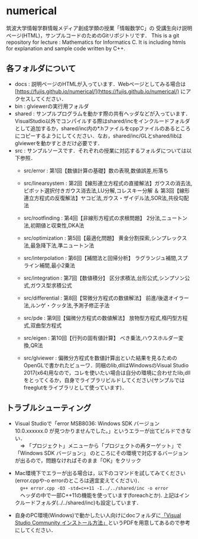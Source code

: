 # numerical
筑波大学情報学群情報メディア創成学類の授業「情報数学C」の
受講生向け説明ページ(HTML)，サンプルコードのためのGitリポジトリです．
This is a git repository for lecture : Mathematics for Informatics C. 
It is including htmls for explanation and sample code written by C++. 

## 各フォルダについて
* docs : 説明ページのHTMLが入っています．Webページとしてみる場合は [https://fujis.github.io/numerical/](https://fujis.github.io/numerical/) にアクセスしてください．
* bin : glviewerの実行用フォルダ
* shared : サンプルプログラムを動かす際の共有ヘッダなどが入っています．VisualStudio以外でコンパイルする際はshared/incをインクルードフォルダとして追加するか，shared/inc内の*.hファイルをcppファイルのあるところにコピーするようにしてください．なお，shared/inc/GLとshared/libはglviewerを動かすときだけ必要です．
* src : サンプルソースです．それぞれの授業に対応するフォルダについては以下参照．
  * src/error : 第1回【数値計算の基礎】数の表現,数値誤差,桁落ち
  * src/linearsystem : 第2回【線形連立方程式の直接解法】ガウスの消去法,ピボット選択付きガウス消去法,LU分解,コレスキー分解 ＆ 第3回【線形連立方程式の反復解法】ヤコビ法,ガウス・ザイデル法,SOR法,共役勾配法
  * src/rootfinding : 第4回【非線形方程式の求根問題】 2分法,ニュートン法,初期値と収束性,DKA法
  * src/optimization : 第5回【最適化問題】 黄金分割探索,シンプレックス法,最急降下法,準ニュートン法
  * src/interpolation : 第6回【補間法と回帰分析】 ラグランジュ補間,スプライン補間,最小2乗法
  * src/integration : 第7回【数値積分】 区分求積法,台形公式,シンプソン公式,ガウス型求積公式
  * src/differential : 第8回【常微分方程式の数値解法】 前進/後退オイラー法,ルンゲ・クッタ法,予測子修正子法
  * src/pde : 第9回【偏微分方程式の数値解法】 放物型方程式,楕円型方程式,双曲型方程式
  * src/eigen : 第10回【行列の固有値計算】 べき乗法,ハウスホルダー変換,QR法

  * src/glviewer : 偏微分方程式を数値計算出といた結果を見るためのOpenGLで書かれたビューワ．同梱のlib,dllはWindowsのVisual Studio 2017(x64)用なので，コレを使いたい場合は自分の環境に合わせたlib,dllをとってくるか，自身でライブラリビルドしてください(サンプルではfreeglutをライブラリとして使っています)．


## トラブルシューティング
 - Visual Studioで「error MSB8036: Windows SDK バージョン 10.0.xxxxxx.0 が見つかりませんでした。」というエラーが出てビルドできない．  
　⇒ 「プロジェクト」メニューから「プロジェクトの再ターゲット」で「Windows SDK バージョン:」 のところにその環境で対応するバージョンが出るので，問題なければそのまま「OK」をクリック

 - Mac環境下でエラーが出る場合は，以下のコマンドを試してみてください(error.cppや-o errorのところは適宜変えてください)．  
　`g++ error.cpp -O3 -std=c++11 -I../../shared/inc -o error`  
　ヘッダの中で一部C++11の機能を使っています(foreachとか). 上記はインクルードフォルダ(../../shared/inc)も設定しています．
 
 - 自身のPC環境(Windows)で動かしたい人向けにdocフォルダに[「Visual Studio Community インストール方法」](https://github.com/fujis/numerical/blob/master/doc/how_to_install_vscommunity_win.pdf)というPDFを用意してあるので参考にしてください．
